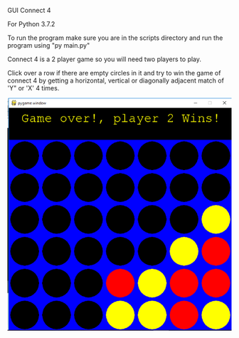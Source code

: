 GUI Connect 4

For Python 3.7.2

To run the program make sure you are in the scripts directory and run the program using "py main.py"

Connect 4 is a 2 player game so you will need two players to play. 

Click over a row if there are empty circles in it and try to win the game of connect 4 by getting a horizontal, vertical or diagonally adjacent match of 'Y" or 'X' 4 times.

![Screenshot](image.png)